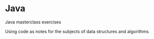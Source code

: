 # Java
Java masterclass exercises

Using code as notes for the subjects of data structures and algorithms
